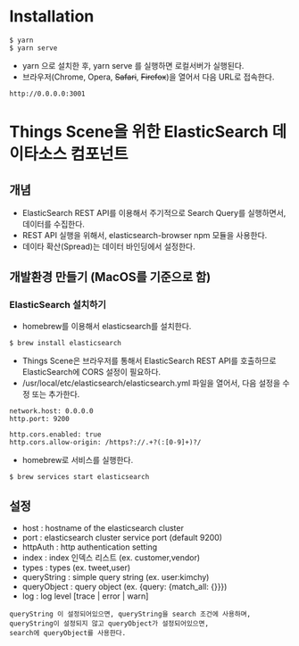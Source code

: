 # Installation
```
$ yarn
$ yarn serve
```
* yarn 으로 설치한 후, yarn serve 를 실행하면 로컬서버가 실행된다.
* 브라우저(Chrome, Opera, ~~Safari~~, ~~Firefox~~)을 열어서 다음 URL로 접속한다.
```
http://0.0.0.0:3001
```
# Things Scene을 위한 ElasticSearch 데이타소스 컴포넌트
## 개념
* ElasticSearch REST API를 이용해서 주기적으로 Search Query를 실행하면서, 데이터를 수집한다.
* REST API 실행을 위해서, elasticsearch-browser npm 모듈을 사용한다.
* 데이타 확산(Spread)는 데이터 바인딩에서 설정한다.
## 개발환경 만들기 (MacOS를 기준으로 함)
### ElasticSearch 설치하기
* homebrew를 이용해서 elasticsearch를 설치한다.
```
$ brew install elasticsearch
```
* Things Scene은 브라우저를 통해서 ElasticSearch REST API를 호출하므로 ElasticSearch에 CORS 설정이 필요하다.
* /usr/local/etc/elasticsearch/elasticsearch.yml 파일을 열어서, 다음 설정을 수정 또는 추가한다.
```
network.host: 0.0.0.0
http.port: 9200

http.cors.enabled: true
http.cors.allow-origin: /https?://.+?(:[0-9]+)?/
```
* homebrew로 서비스를 실행한다.
```
$ brew services start elasticsearch
```
## 설정
* host : hostname of the elasticsearch cluster
* port : elasticsearch cluster service port (default 9200)
* httpAuth : http authentication setting
* index : index 인덱스 리스트 (ex. customer,vendor)
* types : types (ex. tweet,user)
* queryString : simple query string (ex. user:kimchy)
* queryObject : query object (ex. {query: {match_all: {}}})
* log : log level [trace | error | warn]
```
queryString 이 설정되어있으면, queryString을 search 조건에 사용하며,
queryString이 설정되지 않고 queryObject가 설정되어있으면,
search에 queryObject를 사용한다.
```